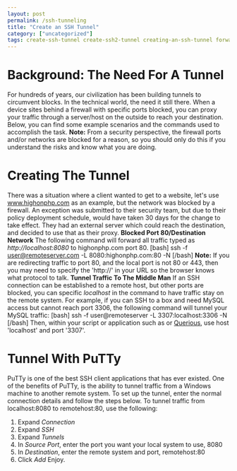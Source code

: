```yaml
---
layout: post
permalink: /ssh-tunneling
title: "Create an SSH Tunnel"
category: ["uncategorized"]
tags: create-ssh-tunnel create-ssh2-tunnel creating-an-ssh-tunnel forward-traffic php-ssh2-tunneling php-tunnel ssh-tunnel ssh-tunneling ssh-tunnels ssh1-tunneling ssh2-forwarding-traffic ssh2-tunnel ssh2-tunneling ssh2-tunnels
---
```

# Background: The Need For A Tunnel
For hundreds of years, our civilization has been building tunnels to circumvent blocks. In the technical world, the need it still there. When a device sites behind a firewall with specific ports blocked, you can proxy your traffic through a server/host on the outside to reach your destination. Below, you can find some example scenarios and the commands used to accomplish the task. **Note:** From a security perspective, the firewall ports and/or networks are blocked for a reason, so you should only do this if you understand the risks and know what you are doing.
# Creating The Tunnel
There was a situation where a client wanted to get to a website, let's use www.highonphp.com as an example, but the network was blocked by a firewall. An exception was submitted to their security team, but due to their policy deployment schedule, would have taken 30 days for the change to take effect. They had an external server which could reach the destination, and decided to use that as their proxy. **Blocked Port 80/Destination Network** The following command will forward all traffic typed as _http://localhost:8080_ to highonphp.com port 80. [bash] ssh -f user@remoteserver.com -L 8080:highonphp.com:80 -N [/bash] **Note:** If you are redirecting traffic to port 80, and the local port is not 80 or 443, then you may need to specify the 'http://' in your URL so the browser knows what protocol to talk. **Tunnel Traffic To The Middle Man** If an SSH connection can be established to a remote host, but other ports are blocked, you can specific _localhost_ in the command to have traffic stay on the remote system. For example, if you can SSH to a box and need MySQL access but cannot reach port 3306, the following command will tunnel your MySQL traffic: [bash] ssh -f user@remoteserver -L 3307:localhost:3306 -N [/bash] Then, within your script or application such as or [Querious](http://www.araelium.com/querious/?from=highonphp "Querious"), use host 'localhost' and port '3307'.
# Tunnel With PuTTy
PuTTy is one of the best SSH client applications that has ever existed. One of the benefits of PuTTy, is the ability to tunnel traffic from a Windows machine to another remote system. To set up the tunnel, enter the normal connection details and follow the steps below. To tunnel traffic from localhost:8080 to remotehost:80, use the following:
1. Expand _Connection_
2. Expand _SSH_
3. Expand _Tunnels_
4. In _Source Port_, enter the port you want your local system to use, 8080
5. In _Destination_, enter the remote system and port, remotehost:80
6. Click _Add_
Enjoy.